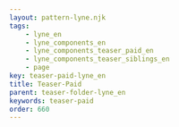```yaml
---
layout: pattern-lyne.njk
tags: 
    - lyne_en
    - lyne_components_en
    - lyne_components_teaser_paid_en
    - lyne_components_teaser_siblings_en
    - page
key: teaser-paid-lyne_en
title: Teaser-Paid
parent: teaser-folder-lyne_en
keywords: teaser-paid
order: 660
---
```

